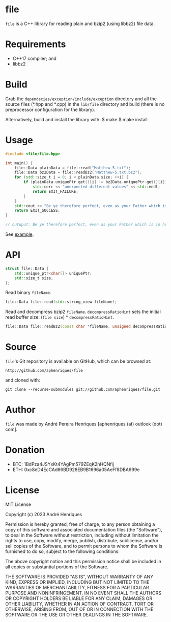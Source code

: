 # file

`file` is a C++ library for reading plain and bzip2 (using libbz2) file data.


# Requirements

* C++17 compiler; and
* libbz2


# Build

Grab the `dependecies/exception/include/exception` directory and all the source files (*.hpp and *.cpp) in the `lib/file` directory and build (there is no preprocessor configuration for the library).

Alternatively, build and install the library with:
    $ make
    $ make install


# Usage

```cpp
#include <file/file.hpp>

int main() {
    file::Data plainData = file::read("Matthew-5.txt");
    file::Data bz2Data = file::readBz2("Matthew-5.txt.bz2");
    for (std::size_t i = 0; i < plainData.size; ++i) {
        if (plainData.uniquePtr.get()[i] != bz2Data.uniquePtr.get()[i]) {
            std::cerr << "unexpected different values" << std::endl;
            return EXIT_FAILURE;
        }
    }
    std::cout << "Be ye therefore perfect, even as your Father which is in heaven is perfect. (Matt. 5:48)" << std::endl;
    return EXIT_SUCCESS;
}

// outuput: Be ye therefore perfect, even as your Father which is in heaven is perfect. (Matt. 5:48)
```

See [example](sample/bz2/main.cpp).


# API

```cpp
struct file::Data {
    std::unique_ptr<char[]> uniquePtr;
    std::size_t size;
};
```


Read binary `fileName`.

```cpp
file::Data file::read(std::string_view fileName);
```


Read and decompress bzip2 `fileName`.
`decompressRatioHint` sets the initial read buffer size: (`file size`) * `decompressRatioHint`.

```cpp
file::Data file::readBz2(const char *fileName, unsigned decompressRatioHint = 7);
```


# Source

`file`'s Git repository is available on GitHub, which can be browsed at:

    http://github.com/aphenriques/file

and cloned with:

    git clone --recurse-submodules git://github.com/aphenriques/file.git


# Author

`file` was made by André Pereira Henriques [aphenriques (at) outlook (dot) com].


# Donation

* BTC: 1BdPza4JSYxKt4YAgPm579ZEqK2hHQNfij
* ETH: 0xc8eD4EcCAd66BD928EB9B1696a05AeFf8DBA699e


# License

MIT License

Copyright (c) 2023 André Henriques

Permission is hereby granted, free of charge, to any person obtaining a copy
of this software and associated documentation files (the "Software"), to deal
in the Software without restriction, including without limitation the rights
to use, copy, modify, merge, publish, distribute, sublicense, and/or sell
copies of the Software, and to permit persons to whom the Software is
furnished to do so, subject to the following conditions:

The above copyright notice and this permission notice shall be included in all
copies or substantial portions of the Software.

THE SOFTWARE IS PROVIDED "AS IS", WITHOUT WARRANTY OF ANY KIND, EXPRESS OR
IMPLIED, INCLUDING BUT NOT LIMITED TO THE WARRANTIES OF MERCHANTABILITY,
FITNESS FOR A PARTICULAR PURPOSE AND NONINFRINGEMENT. IN NO EVENT SHALL THE
AUTHORS OR COPYRIGHT HOLDERS BE LIABLE FOR ANY CLAIM, DAMAGES OR OTHER
LIABILITY, WHETHER IN AN ACTION OF CONTRACT, TORT OR OTHERWISE, ARISING FROM,
OUT OF OR IN CONNECTION WITH THE SOFTWARE OR THE USE OR OTHER DEALINGS IN THE
SOFTWARE.
